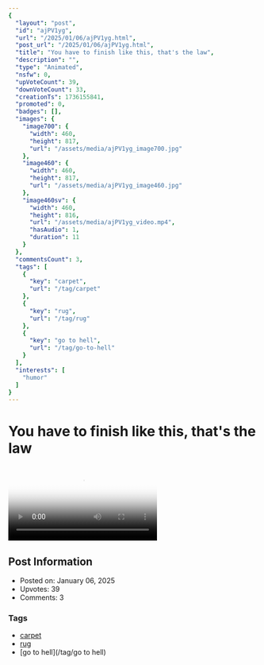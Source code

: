 ```yaml
---
{
  "layout": "post",
  "id": "ajPV1yg",
  "url": "/2025/01/06/ajPV1yg.html",
  "post_url": "/2025/01/06/ajPV1yg.html",
  "title": "You have to finish like this, that's the law",
  "description": "",
  "type": "Animated",
  "nsfw": 0,
  "upVoteCount": 39,
  "downVoteCount": 33,
  "creationTs": 1736155841,
  "promoted": 0,
  "badges": [],
  "images": {
    "image700": {
      "width": 460,
      "height": 817,
      "url": "/assets/media/ajPV1yg_image700.jpg"
    },
    "image460": {
      "width": 460,
      "height": 817,
      "url": "/assets/media/ajPV1yg_image460.jpg"
    },
    "image460sv": {
      "width": 460,
      "height": 816,
      "url": "/assets/media/ajPV1yg_video.mp4",
      "hasAudio": 1,
      "duration": 11
    }
  },
  "commentsCount": 3,
  "tags": [
    {
      "key": "carpet",
      "url": "/tag/carpet"
    },
    {
      "key": "rug",
      "url": "/tag/rug"
    },
    {
      "key": "go to hell",
      "url": "/tag/go-to-hell"
    }
  ],
  "interests": [
    "humor"
  ]
}
---
```


# You have to finish like this, that's the law

<video controls playsinline loop poster="/assets/media/ajPV1yg_image460.jpg">
  <source src="/assets/media/ajPV1yg_video.mp4" type="video/mp4">
  Your browser does not support the video tag.
</video>

## Post Information

- Posted on: January 06, 2025
- Upvotes: 39
- Comments: 3

### Tags

- [carpet](/tag/carpet)
- [rug](/tag/rug)
- [go to hell](/tag/go to hell)
